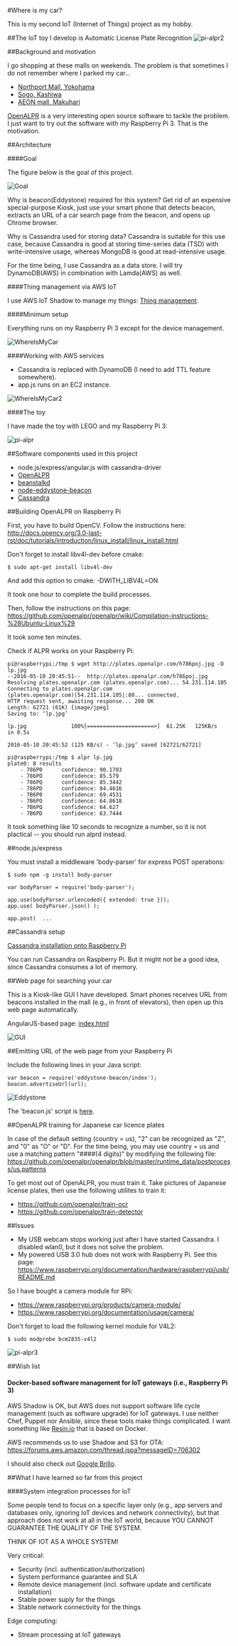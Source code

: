 #Where is my car?

This is my second IoT (Internet of Things) project as my hobby.

##The IoT toy I develop is Automatic License Plate Recognition
![pi-alpr2](./doc/PI-ALPR2.png)

##Background and motivation

I go shopping at these malls on weekends. The problem is that sometimes I do not remember where I parked my car...

- [Northport Mall, Yokohama](https://www.google.co.jp/maps/@35.5507775,139.5792885,3a,75y,2h,101.12t/data=!3m6!1e1!3m4!1sr2XS6qJGnbIkwTT953SWPA!2e0!7i13312!8i6656)
- [Sogo, Kashiwa](https://www.google.co.jp/maps/@35.8644843,139.9731393,3a,75y,144.06h,112.16t/data=!3m6!1e1!3m4!1sHc9UH1NphEztWjDAM0G-Bg!2e0!7i13312!8i6656)
- [AEON mall, Makuhari](https://www.google.co.jp/maps/@35.6573085,140.0245396,3a,75y,154.86h,91.46t/data=!3m6!1e1!3m4!1sQEXUIVr33EV5ebIr5tE0rA!2e0!7i13312!8i6656)

[OpenALPR](https://github.com/openalpr/openalpr) is a very interesting open source software to tackle the problem. I just want to try out the software with my Raspberry Pi 3. That is the motivation.

##Architecture

####Goal

The figure below is the goal of this project.

![Goal](https://docs.google.com/drawings/d/18lDoqUTxcNn5_Y5HM9rxr1AuS1mzCkMjpiCr9U_PMrE/pub?w=640&h=480)

Why is beacon(Eddystone) required for this system? Get rid of an expensive special-purpose Kiosk, just use your smart phone that detects beacon, extracts an URL of a car search page from the beacon, and opens up Chrome browser.

Why is Cassandra used for storing data? Cassandra is suitable for this use case, because Cassandra is good at storing time-series data (TSD) with write-intensive usage, whereas MongoDB is good at read-intensive usage. 

For the time being, I use Cassandra as a data store. I will try DynamoDB(AWS) in combination with Lamda(AWS) as well.

####Thing management via AWS IoT

I use AWS IoT Shadow to manage my things: [Thing management](./aws/README.md).

####Minimum setup

Everything runs on my Raspberry Pi 3 except for the device management.

![WhereIsMyCar](https://docs.google.com/drawings/d/1_GiS80Nem-KqX6v-HBjz98eovvMlLeTybwrgqH_1kmg/pub?w=640&h=480)

####Working with AWS services

- Cassandra is replaced with DynamoDB (I need to add TTL feature somewhere).
- app.js runs on an EC2 instance.

![WhereIsMyCar2](https://docs.google.com/drawings/d/1UWIcfvBbUBZEOQgkGEzRN_vnKfkEmdFDAgtx6saGaF0/pub?w=640&h=480)

####The toy

I have made the toy with LEGO and my Raspberry Pi 3:

![pi-alpr](./doc/PI-ALPR.png)

##Software components used in this project
- node.js/express/angular.js with cassandra-driver
- [OpenALPR](https://github.com/openalpr/openalpr)
- [beanstalkd](http://kr.github.io/beanstalkd/)
- [node-eddystone-beacon](https://github.com/don/node-eddystone-beacon)
- [Cassandra](http://cassandra.apache.org)

##Building OpenALPR on Raspberry Pi

First, you have to build OpenCV. Follow the instructions here: http://docs.opencv.org/3.0-last-rst/doc/tutorials/introduction/linux_install/linux_install.html

Don't forget to install libv4l-dev before cmake:
```
$ sudo apt-get install libv4l-dev
```
And add this option to cmake: -DWITH_LIBV4L=ON

It took one hour to complete the build processes.

Then, follow the instructions on this page: https://github.com/openalpr/openalpr/wiki/Compilation-instructions-%28Ubuntu-Linux%29

It took some ten minutes.

Check if ALPR works on your Raspberry Pi:
```
pi@raspberrypi:/tmp $ wget http://plates.openalpr.com/h786poj.jpg -O lp.jpg
--2016-05-10 20:45:51--  http://plates.openalpr.com/h786poj.jpg
Resolving plates.openalpr.com (plates.openalpr.com)... 54.231.114.105
Connecting to plates.openalpr.com (plates.openalpr.com)|54.231.114.105|:80... connected.
HTTP request sent, awaiting response... 200 OK
Length: 62721 (61K) [image/jpeg]
Saving to: ‘lp.jpg’

lp.jpg              100%[=====================>]  61.25K   125KB/s   in 0.5s

2016-05-10 20:45:52 (125 KB/s) - ‘lp.jpg’ saved [62721/62721]

pi@raspberrypi:/tmp $ alpr lp.jpg
plate0: 8 results
    - 786P0      confidence: 90.1703
    - 786PO      confidence: 85.579
    - 786PQ      confidence: 85.3442
    - 786PD      confidence: 84.4616
    - 7B6P0      confidence: 69.4531
    - 7B6PO      confidence: 64.8618
    - 7B6PQ      confidence: 64.627
    - 7B6PD      confidence: 63.7444
```

It took something like 10 seconds to recognize a number, so it is not plactical -- you should run alprd instead.

##node.js/express

You must install a middleware 'body-parser' for express POST operations:
```
$ sudo npm -g install body-parser
```

```
var bodyParser = require('body-parser');

app.use(bodyParser.urlencoded({ extended: true }));
app.use( bodyParser.json() );

app.post(  ...
```

##Cassandra setup

[Cassandra installation onto Raspberry Pi](./doc/cassandra.md)

You can run Cassandra on Raspberry Pi. But it might not be a good idea, since Cassandra consumes a lot of memory.

##Web page for searching your car

This is a Kiosk-like GUI I have developed. Smart phones receives URL from beacons installed in the mall (e.g., in front of elevators), then open up this web page automatically.

AngularJS-based page: [index.html](./www/index.html)

![GUI](./doc/GUI.png)

##Emitting URL of the web page from your Raspberry Pi

Include the following lines in your Java script:
```
var beacon = require('eddystone-beacon/index');
beacon.advertiseUrl(url);
```
![Eddystone](./doc/Eddystone.png)

The 'beacon.js' script is [here](./beacon.js).

##OpenALPR training for Japanese car licence plates

In case of the default setting (country = us),  "2" can be recognized as "Z", and "0" as "O" or "D". For the time being, you may use country = us and use a matching pattern "####(4 digits)" by modifying the following file:
https://github.com/openalpr/openalpr/blob/master/runtime_data/postprocess/us.patterns

To get most out of OpenALPR, you must train it. Take pictures of Japanese license plates, then use the following utilites to train it:
- https://github.com/openalpr/train-ocr
- https://github.com/openalpr/train-detector

##Issues

- My USB webcam stops working just after I have started Cassandra. I disabled wlan0, but it does not solve the problem.
- My powered USB 3.0 hub does not work with Raspberry Pi. See this page: https://www.raspberrypi.org/documentation/hardware/raspberrypi/usb/README.md

So I have bought a camera module for RPi:
- https://www.raspberrypi.org/products/camera-module/
- https://www.raspberrypi.org/documentation/usage/camera/

Don't forget to load the following kernel module for V4L2: 
```
$ sudo modprobe bcm2835-v4l2
```
![pi-alpr3](./doc/PI-ALPR3.png)

##Wish list

#### Docker-based software management for IoT gateways (i.e., Raspberry Pi 3)

AWS Shadow is OK, but AWS does not support software life cycle management (such as software upgrade) for IoT gateways. I use neither Chef, Puppet nor Ansible, since these tools make things complicated. I want something like [Resin.io](https://resin.io/) that is based on Docker.

AWS recommends us to use Shadow and S3 for OTA: https://forums.aws.amazon.com/thread.jspa?messageID=706302

I should also check out [Google Brillo](https://developers.google.com/brillo/).

##What I have learned so far from this project

####System integration processes for IoT

Some people tend to focus on a specific layer only (e.g., app servers and databases only, ignoring IoT devices and network connectivity), but that approach does not work at all in the IoT world, because YOU CANNOT GUARANTEE THE QUALITY OF THE SYSTEM.

THINK OF IOT AS A WHOLE SYSTEM!

Very critical:

- Security (incl. authentication/authorization)
- System performance guarantee and SLA
- Remote device management (incl. software update and certificate installation)
- Stable power suply for the things
- Stable network connectivity for the things

Edge computing:

- Stream processing at IoT gateways
